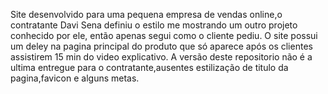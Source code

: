 Site desenvolvido para uma pequena empresa de vendas online,o contratante Davi Sena definiu o estilo me mostrando um outro projeto conhecido por ele,
então apenas segui como o cliente pediu. O site possui um deley na pagina principal do produto que só aparece após os clientes assistirem 15 min do video explicativo.
A versão deste repositorio não é a ultima entregue para o contratante,ausentes estilização de titulo da pagina,favicon e alguns metas.
